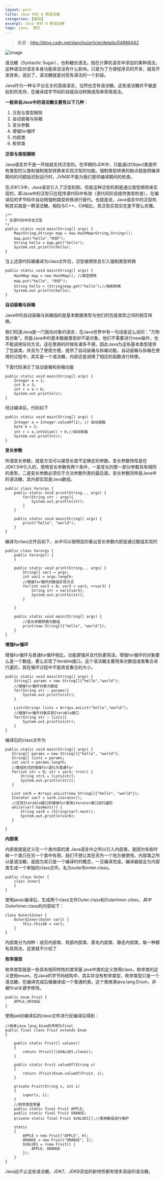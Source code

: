 ```yaml
---
layout: post
title: Java 中的 6 颗语法糖
categories: [基础]
excerpt: Java 中的 6 颗语法糖
tags: java， 理论  
---
```

> 来源：http://blog.csdn.net/danchu/article/details/54986442

![image](http://img.javastack.cn/18-1-23/39717542.jpg)

语法糖（Syntactic Sugar），也称糖衣语法，指在计算机语言中添加的某种语法，这种语法对语言本身功能来说没有什么影响，只是为了方便程序员的开发，提高开发效率。说白了，语法糖就是对现有语法的一个封装。

Java作为一种与平台无关的高级语言，当然也含有语法糖，这些语法糖并不被虚拟机所支持，在编译成字节码阶段就自动转换成简单常用语法。

**一般来说Java中的语法糖主要有以下几种：** 

1. 泛型与类型擦除 
2. 自动装箱与拆箱
3. 变长参数
4. 增强for循环 
5. 内部类
6. 枚举类

**泛型与类型擦除**

Java语言并不是一开始就支持泛型的。在早期的JDK中，只能通过Object类是所有类型的父类和强制类型转换来实现泛型的功能。强制类型转换的缺点就是把编译期间的问题延迟到运行时，JVM并不能为我们提供编译期间的检查。

在JDK1.5中，Java语言引入了泛型机制。但是这种泛型机制是通过类型擦除来实现的，即Java中的泛型只在程序源代码中有效（源代码阶段提供类型检查），在编译后的字节码中自动用强制类型转换进行替代。也就是说，Java语言中的泛型机制其实就是一颗语法糖，相较与C++、C#相比，其泛型实现实在是不那么优雅。


```
/**
* 在源代码中存在泛型
*/
public static void main(String[] args) {
    Map<String,String> map = new HashMap<String,String>();
    map.put("hello","你好");
    String hello = map.get("hello");
    System.out.println(hello);
}
```

当上述源代码被编译为class文件后，泛型被擦除且引入强制类型转换


```
public static void main(String[] args) {
    HashMap map = new HashMap(); //类型擦除
    map.put("hello", "你好");
    String hello = (String)map.get("hello");//强制转换
    System.out.println(hello);
}
```


**自动装箱与拆箱**

Java中的自动装箱与拆箱指的是基本数据类型与他们的包装类型之间的相互转换。

我们知道Java是一门面向对象的语言，在Java世界中有一句话是这么说的：“万物皆对象”。但是Java中的基本数据类型却不是对象，他们不需要进行new操作，也不能调用任何方法，这在使用的时候有诸多不便。因此Java为这些基本类型提供了包装类，并且为了使用方便，提供了自动装箱与拆箱功能。自动装箱与拆箱在使用的过程中，其实是一个语法糖，内部还是调用了相应的函数进行转换。

下面代码演示了自动装箱和拆箱功能


```
public static void main(String[] args) {
    Integer a = 1;
    int b = 2;
    int c = a + b;
    System.out.println(c);
}
```

经过编译后，代码如下


```
public static void main(String[] args) {
    Integer a = Integer.valueOf(1); // 自动装箱
    byte b = 2;
    int c = a.intValue() + b;//自动拆箱
    System.out.println(c);
}
```

**变长参数**

所谓变长参数，就是方法可以接受长度不定确定的参数。变长参数特性是在JDK1.5中引入的，使用变长参数有两个条件，一是变长的那一部分参数具有相同的类型，二是变长参数必须位于方法参数列表的最后面。变长参数同样是Java中的语法糖，其内部实现是Java数组。


```
public class Varargs {
    public static void print(String... args) {
        for(String str : args){
            System.out.println(str);
        }
    }

    public static void main(String[] args) {
        print("hello", "world");
    }
}
```

编译为class文件后如下，从中可以很明显的看出变长参数内部是通过数组实现的


```
public class Varargs {
    public Varargs() {
    }

    public static void print(String... args) {
        String[] var1 = args;
        int var2 = args.length;
        //增强for循环的数组实现方式
        for(int var3 = 0; var3 < var2; ++var3) {
            String str = var1[var3];
            System.out.println(str);
        }

    }

    public static void main(String[] args) {
        //变长参数转换为数组
        print(new String[]{"hello", "world"});
    }
}
```

**增强for循环**

增强for循环与普通for循环相比，功能更强并且代码更简洁。增强for循环的对象要么是一个数组，要么实现了Iterable接口。这个语法糖主要用来对数组或者集合进行遍历，其在循环过程中不能改变集合的大小。


```
public static void main(String[] args) {
    String[] params = new String[]{"hello","world"};
    //增强for循环对象为数组
    for(String str : params){
        System.out.println(str);
    }

    List<String> lists = Arrays.asList("hello","world");
    //增强for循环对象实现Iterable接口
    for(String str : lists){
        System.out.println(str);
    }
}
```

编译后的class文件为


```
public static void main(String[] args) {
   String[] params = new String[]{"hello", "world"};
   String[] lists = params;
   int var3 = params.length;
   //数组形式的增强for退化为普通for
   for(int str = 0; str < var3; ++str) {
       String str1 = lists[str];
       System.out.println(str1);
   }

   List var6 = Arrays.asList(new String[]{"hello", "world"});
   Iterator var7 = var6.iterator();
   //实现Iterable接口的增强for使用iterator接口进行遍历
   while(var7.hasNext()) {
       String var8 = (String)var7.next();
       System.out.println(var8);
   }

}
```

**内部类**

内部类就是定义在一个类内部的类
Java语言中之所以引入内部类，是因为有些时候一个类只在另一个类中有用，我们不想让其在另外一个地方被使用。内部类之所以是语法糖，是因为其只是一个编译时的概念，一旦编译完成，编译器就会为内部类生成一个单独的class文件，名为outer$innter.class。


```
public class Outer {
    class Inner{
    }
}
```

使用javac编译后，生成两个class文件Outer.class和Outer$Inner.class，其中Outer$Inner.class的内容如下：


```
class Outer$Inner {
    Outer$Inner(Outer var1) {
        this.this$0 = var1;
    }
}
```

内部类分为四种：成员内部类、局部内部类、匿名内部类、静态内部类，每一种都有其用法，这里就不介绍了

**枚举类型**

枚举类型就是一些具有相同特性的类常量
java中类的定义使用class，枚举类的定义使用enum。在Java的字节码结构中，其实并没有枚举类型，枚举类型只是一个语法糖，在编译完成后被编译成一个普通的类。这个类继承java.lang.Enum，并被final关键字修饰。


```
public enum Fruit {
    APPLE,ORINGE
}
```

使用jad对编译后的class文件进行反编译后得到：

```
//继承java.lang.Enum并声明为final
public final class Fruit extends Enum
{

    public static Fruit[] values()
    {
        return (Fruit[])$VALUES.clone();
    }

    public static Fruit valueOf(String s)
    {
        return (Fruit)Enum.valueOf(Fruit, s);
    }

    private Fruit(String s, int i)
    {
        super(s, i);
    }
    //枚举类型常量
    public static final Fruit APPLE;
    public static final Fruit ORANGE;
    private static final Fruit $VALUES[];//使用数组进行维护

    static
    {
        APPLE = new Fruit("APPLE", 0);
        ORANGE = new Fruit("ORANGE", 1);
        $VALUES = (new Fruit[] {
            APPLE, ORANGE
        });
    }
}
```

Java远不止这些语法糖，JDK7、JDK8添加的新特性都有很多高级的语法糖。
